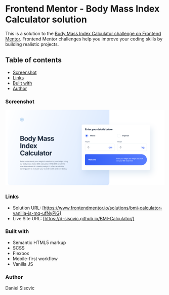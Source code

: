 # Frontend Mentor - Body Mass Index Calculator solution

This is a solution to the [Body Mass Index Calculator challenge on Frontend Mentor](https://www.frontendmentor.io/challenges/body-mass-index-calculator-brrBkfSz1T). Frontend Mentor challenges help you improve your coding skills by building realistic projects. 

## Table of contents

  - [Screenshot](#screenshot)
  - [Links](#links)
  - [Built with](#built-with)
  - [Author](#author)

### Screenshot

![](./screenshot.png)

### Links

- Solution URL: [https://www.frontendmentor.io/solutions/bmi-calculator-vanilla-js-mq-ufNyPiG]
- Live Site URL: [https://d-sisovic.github.io/BMI-Calculator/]

### Built with

- Semantic HTML5 markup
- SCSS
- Flexbox
- Mobile-first workflow
- Vanilla JS

### Author

Daniel Sisovic